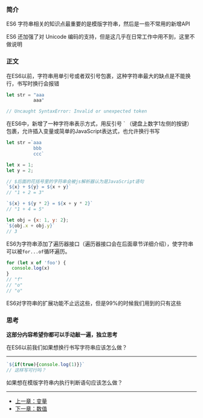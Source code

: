 ### 简介

ES6 字符串相关的知识点最重要的是模版字符串，然后是一些不常用的新增API

ES6 还加强了对 Unicode 编码的支持，但是这几乎在日常工作中用不到，这里不做说明

### 正文

在ES6以前，字符串用单引号或者双引号包裹，这种字符串最大的缺点是不能换行，书写时换行会报错

```javascript
let str = "aaa
          aaa"

// Uncaught SyntaxError: Invalid or unexpected token
```

在ES6中，新增了一种字符串表示方式，用反引号 ` （键盘上数字1左侧的按键）包裹，允许插入变量或简单的JavaScript表达式，也允许换行书写

```javascript
let str =`aaa
          bbb
          ccc`
```

```javascript
let x = 1;
let y = 2;

// $后面的花括号里的字符串会被js解析器认为是JavaScript语句
`${x} + ${y} = ${x + y}`
// "1 + 2 = 3"

`${x} + ${y * 2} = ${x + y * 2}`
// "1 + 4 = 5"

let obj = {x: 1, y: 2};
`${obj.x + obj.y}`
// 3
```

ES6为字符串添加了遍历器接口（遍历器接口会在后面章节详细介绍），使字符串可以被`for...of`循环遍历。

```javascript
for (let x of 'foo') {
  console.log(x)
}
// "f"
// "o"
// "o"
```

ES6对字符串的扩展功能不止远这些，但是99%的时候我们用到的只有这些

### 思考
**这部分内容希望你都可以手动敲一遍，独立思考**

在ES6以前我们如果想换行书写字符串应该怎么做？

---

```javascript
`${if(true){console.log(1)}}`
// 这样写可行吗？
```

如果想在模版字符串内执行判断语句应该怎么做？

---

- [上一章：变量](variable.md)
- [下一章：数值](number.md)
